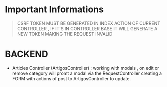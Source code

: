 # Important Informations 

> CSRF TOKEN MUST BE GENERATED IN INDEX ACTION OF CURRENT CONTROLLER , IF IT'S IN CONTROLLER BASE IT WILL GENERATE A NEW TOKEN MAKING THE REQUEST INVALID

# BACKEND

- Articles Controller (ArtigosController) : working with modals , on edit or remove category will promt a modal via the RequestController creating a FORM with actions of post to ArtigosController to update.
